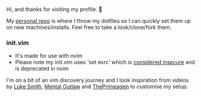 Hi, and thanks for visiting my profile. 👋

My [personal repo](https://github.com/praisedpern/praisedpern/) is where I
throw my dotfiles so I can quickly set them up on new machines/installs. Feel
free to take a look/clone/fork them.

### init.vim
- It's made for use with nvim
- Please note my init.vim uses 'set exrc' which is 
[considered insecure](https://www.google.com/search?q=set+exrc) and is deprecated in nvim

I'm on a bit of an vim discovery journey and I took inspiration from videos
by
[Luke Smith](https://odysee.com/@Luke:7), 
[Mental Outlaw](https://odysee.com/@AlphaNerd:8) and 
[ThePrimeagen](https://www.youtube.com/channel/UC8ENHE5xdFSwx71u3fDH5Xw)
to customise my setup.

<!--
**praisedpern/praisedpern** is a ✨ _special_ ✨ repository because its
`README.md` (this file) appears on your GitHub profile.

Here are some ideas to get you started:

- 🔭 I’m currently working on ...
- 🌱 I’m currently learning ...
- 👯 I’m looking to collaborate on ...
- 🤔 I’m looking for help with ...
- 💬 Ask me about ...
- 📫 How to reach me: ...
- 😄 Pronouns: ...
- ⚡ Fun fact: ...
-->
